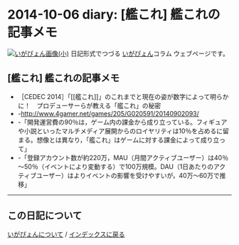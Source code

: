 2014-10-06 diary: [艦これ] 艦これの記事メモ
=====================================================================================================
[![いがぴょん画像(小)](https://igapyon.github.io/diary/images/iga200306s.jpg "いがぴょん")](https://igapyon.github.io/diary/memo/memoigapyon.html) 日記形式でつづる [いがぴょん](https://igapyon.github.io/diary/memo/memoigapyon.html)コラム ウェブページです。

## [艦これ] 艦これの記事メモ

* ［CEDEC 2014］「[[艦これ]]」のこれまでと現在の姿が数字によって明らかに！　プロデューサーらが教える「艦これ」の秘密
* -http://www.4gamer.net/games/205/G020591/20140902093/
* -「開発運営費の90％は，ゲーム内の課金から成り立っている。フィギュアや小説といったマルチメディア展開からのロイヤリティは10％を占めるに留まる。想像とは異なり，「艦これ」はゲームに対する課金によって成り立って」
* -「登録アカウント数が約220万，MAU（月間アクティブユーザー）は40％～50％（イベントにより変動する）で100万規模。DAU（1日あたりのアクティブユーザー）はよりイベントの影響を受けやすいが，40万～60万で推移」





----------------------------------------------------------------------------------------------------

## この日記について
[いがぴょんについて](http://www.igapyon.jp/igapyon/diary/memo/memoigapyon.html) / [インデックスに戻る](https://igapyon.github.io/diary/idxall.html)
